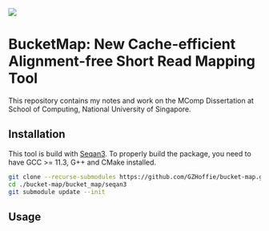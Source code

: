 ![](https://www.comp.nus.edu.sg/templates/t3_nus2015/images/assets/logos/logo.png)

# **BucketMap**: New Cache-efficient Alignment-free Short Read Mapping Tool

This repository contains my notes and work on the MComp Dissertation at School of Computing, National University of Singapore.

## Installation

This tool is build with [Seqan3](https://docs.seqan.de/seqan/3-master-user/index.html). To properly build the package, you need to have GCC >= 11.3, G++ and CMake installed.

```bash
git clone --recurse-submodules https://github.com/GZHoffie/bucket-map.git
cd ./bucket-map/bucket_map/seqan3
git submodule update --init
```

## Usage